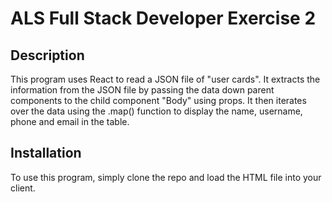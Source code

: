 # ALS Full Stack Developer Exercise 2

## Description

This program uses React to read a JSON file of "user cards". It extracts the information from the JSON file by passing the data down parent components to the child component "Body" using props. It then iterates over the data using the .map() function to display the name, username, phone and email in the table.

## Installation

To use this program, simply clone the repo and load the HTML file into your client.
